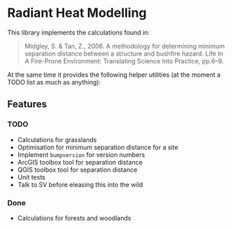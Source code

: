 # Radiant Heat Modelling

This library implements the calculations found in:

> Midgley, S. & Tan, Z., 2006. A methodology for determining minimum separation 
> distance between a structure and bushfire hazard. Life In A 
> Fire-Prone Environment: Translating Science Into Practice, pp.6–9.

At the same time it provides the following helper utilities (at the moment a 
TODO list as much as anything):

## Features

### TODO

- Calculations for grasslands
- Optimisation for minimum separation distance for a site
- Implement `bumpversion` for version numbers
- ArcGIS toolbox tool for separation distance
- QGIS toolbox tool for separation distance
- Unit tests
- Talk to SV before eleasing this into the wild

### Done

- Calculations for forests and woodlands
